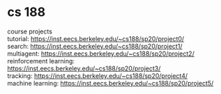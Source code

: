 # cs 188
course projects
</br> tutorial: https://inst.eecs.berkeley.edu/~cs188/sp20/project0/
</br> search: https://inst.eecs.berkeley.edu/~cs188/sp20/project1/
</br> multiagent: https://inst.eecs.berkeley.edu/~cs188/sp20/project2/
</br> reinforcement learning: https://inst.eecs.berkeley.edu/~cs188/sp20/project3/
</br> tracking: https://inst.eecs.berkeley.edu/~cs188/sp20/project4/
</br> machine learning: https://inst.eecs.berkeley.edu/~cs188/sp20/project5/
